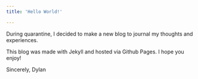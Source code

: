```yaml
---
title: 'Hello World!'

---
```




During quarantine, I decided to make a new blog to journal my thoughts and experiences. 

This blog was made with Jekyll and hosted via Github Pages. I hope you enjoy!

Sincerely,
Dylan

